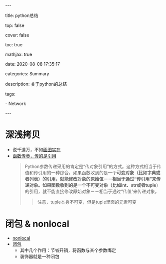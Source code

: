 \---

title: python总结

top: false

cover: false

toc: true

mathjax: true

date: 2020-08-08 17:35:17

categories: Summary

description: 关于python的总结

tags:

  \- Network

\---



# 深浅拷贝

* 说千道万，不如[画图实在](https://www.bilibili.com/video/BV1cc411h7hd?from=search&seid=1791841689049102336)
* [函数传参，传的是引用](https://www.cnblogs.com/loleina/p/5276918.html)
	> Python参数传递采用的肯定是“传对象引用”的方式。这种方式相当于传值和传引用的一种综合。如果函数收到的是一个**可变对象（比如字典或者列表）**的引用，就能修改对象的原始值－－相当于通过“传引用”来传递对象。如果函数收到的是一个**不可变对象（比如int、str或者tuple**）的引用，就不能直接修改原始对象－－相当于通过“传值'来传递对象。 
	>
	> >  注意，tuple本身不可变，但是tuple里面的元素可变





# 闭包 & nonlocal

* [nonlocal](nonlocal)
* [闭包](https://segmentfault.com/a/1190000004461404)
	* 其中几个作用：节省开销，将函数与某个参数绑定
	* 装饰器就是一种闭包